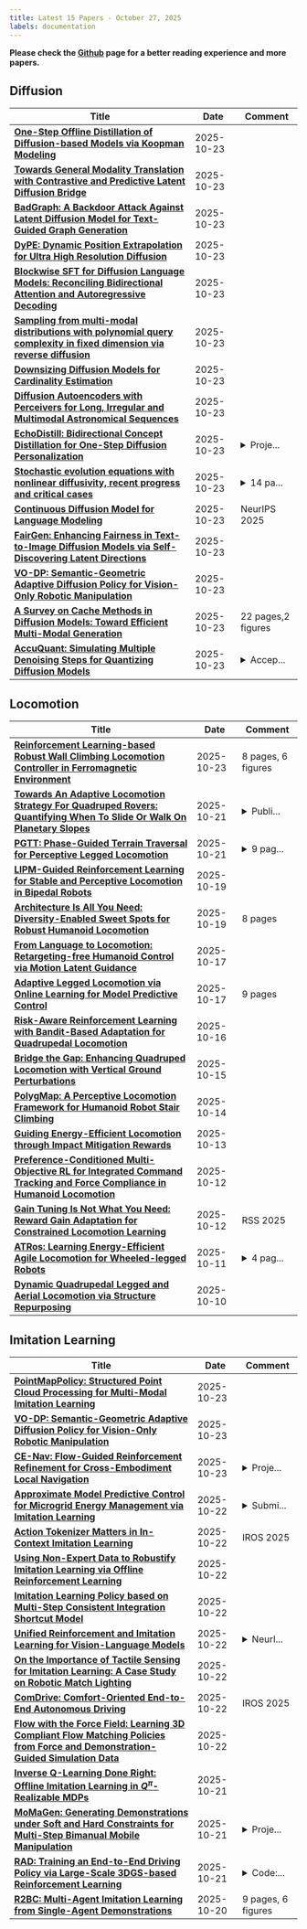 ```yaml
---
title: Latest 15 Papers - October 27, 2025
labels: documentation
---
```

**Please check the [Github](https://github.com/zezhishao/MTS_Daily_ArXiv) page for a better reading experience and more papers.**

## Diffusion
| **Title** | **Date** | **Comment** |
| --- | --- | --- |
| **[One-Step Offline Distillation of Diffusion-based Models via Koopman Modeling](http://arxiv.org/abs/2505.13358v3)** | 2025-10-23 |  |
| **[Towards General Modality Translation with Contrastive and Predictive Latent Diffusion Bridge](http://arxiv.org/abs/2510.20819v1)** | 2025-10-23 |  |
| **[BadGraph: A Backdoor Attack Against Latent Diffusion Model for Text-Guided Graph Generation](http://arxiv.org/abs/2510.20792v1)** | 2025-10-23 |  |
| **[DyPE: Dynamic Position Extrapolation for Ultra High Resolution Diffusion](http://arxiv.org/abs/2510.20766v1)** | 2025-10-23 |  |
| **[Blockwise SFT for Diffusion Language Models: Reconciling Bidirectional Attention and Autoregressive Decoding](http://arxiv.org/abs/2508.19529v2)** | 2025-10-23 |  |
| **[Sampling from multi-modal distributions with polynomial query complexity in fixed dimension via reverse diffusion](http://arxiv.org/abs/2501.00565v3)** | 2025-10-23 |  |
| **[Downsizing Diffusion Models for Cardinality Estimation](http://arxiv.org/abs/2510.20681v1)** | 2025-10-23 |  |
| **[Diffusion Autoencoders with Perceivers for Long, Irregular and Multimodal Astronomical Sequences](http://arxiv.org/abs/2510.20595v1)** | 2025-10-23 |  |
| **[EchoDistill: Bidirectional Concept Distillation for One-Step Diffusion Personalization](http://arxiv.org/abs/2510.20512v1)** | 2025-10-23 | <details><summary>Proje...</summary><p>Project page available at https://liulisixin.github.io/EchoDistill-page/</p></details> |
| **[Stochastic evolution equations with nonlinear diffusivity, recent progress and critical cases](http://arxiv.org/abs/2510.20471v1)** | 2025-10-23 | <details><summary>14 pa...</summary><p>14 pages, 75 references</p></details> |
| **[Continuous Diffusion Model for Language Modeling](http://arxiv.org/abs/2502.11564v2)** | 2025-10-23 | NeurIPS 2025 |
| **[FairGen: Enhancing Fairness in Text-to-Image Diffusion Models via Self-Discovering Latent Directions](http://arxiv.org/abs/2412.18810v3)** | 2025-10-23 |  |
| **[VO-DP: Semantic-Geometric Adaptive Diffusion Policy for Vision-Only Robotic Manipulation](http://arxiv.org/abs/2510.15530v3)** | 2025-10-23 |  |
| **[A Survey on Cache Methods in Diffusion Models: Toward Efficient Multi-Modal Generation](http://arxiv.org/abs/2510.19755v2)** | 2025-10-23 | 22 pages,2 figures |
| **[AccuQuant: Simulating Multiple Denoising Steps for Quantizing Diffusion Models](http://arxiv.org/abs/2510.20348v1)** | 2025-10-23 | <details><summary>Accep...</summary><p>Accepted to NeurIPS 2025</p></details> |

## Locomotion
| **Title** | **Date** | **Comment** |
| --- | --- | --- |
| **[Reinforcement Learning-based Robust Wall Climbing Locomotion Controller in Ferromagnetic Environment](http://arxiv.org/abs/2510.20174v1)** | 2025-10-23 | 8 pages, 6 figures |
| **[Towards An Adaptive Locomotion Strategy For Quadruped Rovers: Quantifying When To Slide Or Walk On Planetary Slopes](http://arxiv.org/abs/2510.18678v1)** | 2025-10-21 | <details><summary>Publi...</summary><p>Published at the 18th Symposium on Advanced Space Technologies in Robotics and Automation (ASTRA 2025)</p></details> |
| **[PGTT: Phase-Guided Terrain Traversal for Perceptive Legged Locomotion](http://arxiv.org/abs/2510.18348v1)** | 2025-10-21 | <details><summary>9 pag...</summary><p>9 pages, 9 figures, 2 tables</p></details> |
| **[LIPM-Guided Reinforcement Learning for Stable and Perceptive Locomotion in Bipedal Robots](http://arxiv.org/abs/2509.09106v2)** | 2025-10-19 |  |
| **[Architecture Is All You Need: Diversity-Enabled Sweet Spots for Robust Humanoid Locomotion](http://arxiv.org/abs/2510.14947v2)** | 2025-10-19 | 8 pages |
| **[From Language to Locomotion: Retargeting-free Humanoid Control via Motion Latent Guidance](http://arxiv.org/abs/2510.14952v2)** | 2025-10-17 |  |
| **[Adaptive Legged Locomotion via Online Learning for Model Predictive Control](http://arxiv.org/abs/2510.15626v1)** | 2025-10-17 | 9 pages |
| **[Risk-Aware Reinforcement Learning with Bandit-Based Adaptation for Quadrupedal Locomotion](http://arxiv.org/abs/2510.14338v1)** | 2025-10-16 |  |
| **[Bridge the Gap: Enhancing Quadruped Locomotion with Vertical Ground Perturbations](http://arxiv.org/abs/2510.13488v1)** | 2025-10-15 |  |
| **[PolygMap: A Perceptive Locomotion Framework for Humanoid Robot Stair Climbing](http://arxiv.org/abs/2510.12346v1)** | 2025-10-14 |  |
| **[Guiding Energy-Efficient Locomotion through Impact Mitigation Rewards](http://arxiv.org/abs/2510.09543v2)** | 2025-10-13 |  |
| **[Preference-Conditioned Multi-Objective RL for Integrated Command Tracking and Force Compliance in Humanoid Locomotion](http://arxiv.org/abs/2510.10851v1)** | 2025-10-12 |  |
| **[Gain Tuning Is Not What You Need: Reward Gain Adaptation for Constrained Locomotion Learning](http://arxiv.org/abs/2510.10759v1)** | 2025-10-12 | RSS 2025 |
| **[ATRos: Learning Energy-Efficient Agile Locomotion for Wheeled-legged Robots](http://arxiv.org/abs/2510.09980v1)** | 2025-10-11 | <details><summary>4 pag...</summary><p>4 pages, 2 figures, submitted to IROS 2025 wheeled-legged workshop</p></details> |
| **[Dynamic Quadrupedal Legged and Aerial Locomotion via Structure Repurposing](http://arxiv.org/abs/2510.09526v1)** | 2025-10-10 |  |

## Imitation Learning
| **Title** | **Date** | **Comment** |
| --- | --- | --- |
| **[PointMapPolicy: Structured Point Cloud Processing for Multi-Modal Imitation Learning](http://arxiv.org/abs/2510.20406v1)** | 2025-10-23 |  |
| **[VO-DP: Semantic-Geometric Adaptive Diffusion Policy for Vision-Only Robotic Manipulation](http://arxiv.org/abs/2510.15530v3)** | 2025-10-23 |  |
| **[CE-Nav: Flow-Guided Reinforcement Refinement for Cross-Embodiment Local Navigation](http://arxiv.org/abs/2509.23203v2)** | 2025-10-23 | <details><summary>Proje...</summary><p>Project Page: https://ce-nav.github.io/. Code is available at https://github.com/amap-cvlab/CE-Nav</p></details> |
| **[Approximate Model Predictive Control for Microgrid Energy Management via Imitation Learning](http://arxiv.org/abs/2510.20040v1)** | 2025-10-22 | <details><summary>Submi...</summary><p>Submitted to Engineering Applications of Artificial Intelligence (EAAI) and IFAC WC 2026</p></details> |
| **[Action Tokenizer Matters in In-Context Imitation Learning](http://arxiv.org/abs/2503.01206v3)** | 2025-10-22 | IROS 2025 |
| **[Using Non-Expert Data to Robustify Imitation Learning via Offline Reinforcement Learning](http://arxiv.org/abs/2510.19495v1)** | 2025-10-22 |  |
| **[Imitation Learning Policy based on Multi-Step Consistent Integration Shortcut Model](http://arxiv.org/abs/2510.19356v1)** | 2025-10-22 |  |
| **[Unified Reinforcement and Imitation Learning for Vision-Language Models](http://arxiv.org/abs/2510.19307v1)** | 2025-10-22 | <details><summary>NeurI...</summary><p>NeurIPS 2025, Project page: https://byungkwanlee.github.io/RIL-page</p></details> |
| **[On the Importance of Tactile Sensing for Imitation Learning: A Case Study on Robotic Match Lighting](http://arxiv.org/abs/2504.13618v2)** | 2025-10-22 |  |
| **[ComDrive: Comfort-Oriented End-to-End Autonomous Driving](http://arxiv.org/abs/2410.05051v2)** | 2025-10-22 | IROS 2025 |
| **[Flow with the Force Field: Learning 3D Compliant Flow Matching Policies from Force and Demonstration-Guided Simulation Data](http://arxiv.org/abs/2510.02738v2)** | 2025-10-22 |  |
| **[Inverse Q-Learning Done Right: Offline Imitation Learning in $Q^π$-Realizable MDPs](http://arxiv.org/abs/2505.19946v3)** | 2025-10-21 |  |
| **[MoMaGen: Generating Demonstrations under Soft and Hard Constraints for Multi-Step Bimanual Mobile Manipulation](http://arxiv.org/abs/2510.18316v1)** | 2025-10-21 | <details><summary>Proje...</summary><p>Project website: momagen.github.io. The first four authors contribute equally</p></details> |
| **[RAD: Training an End-to-End Driving Policy via Large-Scale 3DGS-based Reinforcement Learning](http://arxiv.org/abs/2502.13144v2)** | 2025-10-21 | <details><summary>Code:...</summary><p>Code: https://github.com/hustvl/RAD</p></details> |
| **[R2BC: Multi-Agent Imitation Learning from Single-Agent Demonstrations](http://arxiv.org/abs/2510.18085v1)** | 2025-10-20 | 9 pages, 6 figures |

